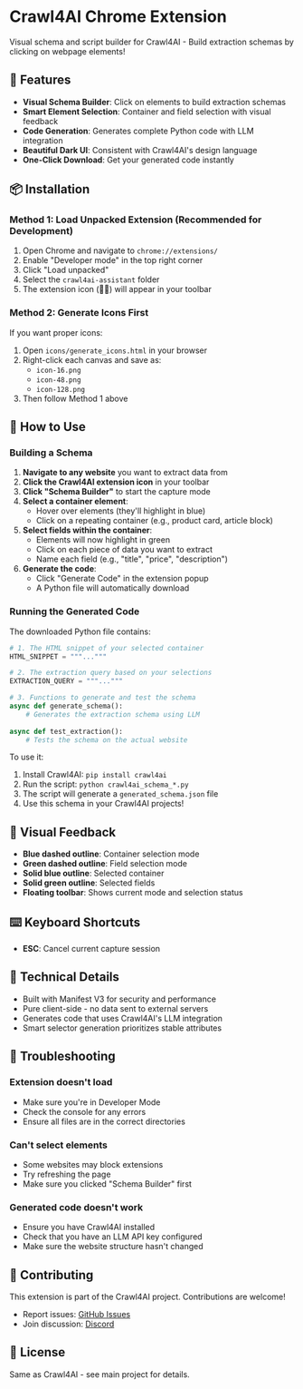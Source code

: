 # Crawl4AI Chrome Extension

Visual schema and script builder for Crawl4AI - Build extraction schemas by clicking on webpage elements!

## 🚀 Features

- **Visual Schema Builder**: Click on elements to build extraction schemas
- **Smart Element Selection**: Container and field selection with visual feedback
- **Code Generation**: Generates complete Python code with LLM integration
- **Beautiful Dark UI**: Consistent with Crawl4AI's design language
- **One-Click Download**: Get your generated code instantly

## 📦 Installation

### Method 1: Load Unpacked Extension (Recommended for Development)

1. Open Chrome and navigate to `chrome://extensions/`
2. Enable "Developer mode" in the top right corner
3. Click "Load unpacked"
4. Select the `crawl4ai-assistant` folder
5. The extension icon (🚀🤖) will appear in your toolbar

### Method 2: Generate Icons First

If you want proper icons:

1. Open `icons/generate_icons.html` in your browser
2. Right-click each canvas and save as:
   - `icon-16.png`
   - `icon-48.png`
   - `icon-128.png`
3. Then follow Method 1 above

## 🎯 How to Use

### Building a Schema

1. **Navigate to any website** you want to extract data from
2. **Click the Crawl4AI extension icon** in your toolbar
3. **Click "Schema Builder"** to start the capture mode
4. **Select a container element**:
   - Hover over elements (they'll highlight in blue)
   - Click on a repeating container (e.g., product card, article block)
5. **Select fields within the container**:
   - Elements will now highlight in green
   - Click on each piece of data you want to extract
   - Name each field (e.g., "title", "price", "description")
6. **Generate the code**:
   - Click "Generate Code" in the extension popup
   - A Python file will automatically download

### Running the Generated Code

The downloaded Python file contains:

```python
# 1. The HTML snippet of your selected container
HTML_SNIPPET = """..."""

# 2. The extraction query based on your selections
EXTRACTION_QUERY = """..."""

# 3. Functions to generate and test the schema
async def generate_schema():
    # Generates the extraction schema using LLM
    
async def test_extraction():
    # Tests the schema on the actual website
```

To use it:

1. Install Crawl4AI: `pip install crawl4ai`
2. Run the script: `python crawl4ai_schema_*.py`
3. The script will generate a `generated_schema.json` file
4. Use this schema in your Crawl4AI projects!

## 🎨 Visual Feedback

- **Blue dashed outline**: Container selection mode
- **Green dashed outline**: Field selection mode
- **Solid blue outline**: Selected container
- **Solid green outline**: Selected fields
- **Floating toolbar**: Shows current mode and selection status

## ⌨️ Keyboard Shortcuts

- **ESC**: Cancel current capture session

## 🔧 Technical Details

- Built with Manifest V3 for security and performance
- Pure client-side - no data sent to external servers
- Generates code that uses Crawl4AI's LLM integration
- Smart selector generation prioritizes stable attributes

## 🐛 Troubleshooting

### Extension doesn't load
- Make sure you're in Developer Mode
- Check the console for any errors
- Ensure all files are in the correct directories

### Can't select elements
- Some websites may block extensions
- Try refreshing the page
- Make sure you clicked "Schema Builder" first

### Generated code doesn't work
- Ensure you have Crawl4AI installed
- Check that you have an LLM API key configured
- Make sure the website structure hasn't changed

## 🤝 Contributing

This extension is part of the Crawl4AI project. Contributions are welcome!

- Report issues: [GitHub Issues](https://github.com/unclecode/crawl4ai/issues)
- Join discussion: [Discord](https://discord.gg/crawl4ai)

## 📄 License

Same as Crawl4AI - see main project for details.